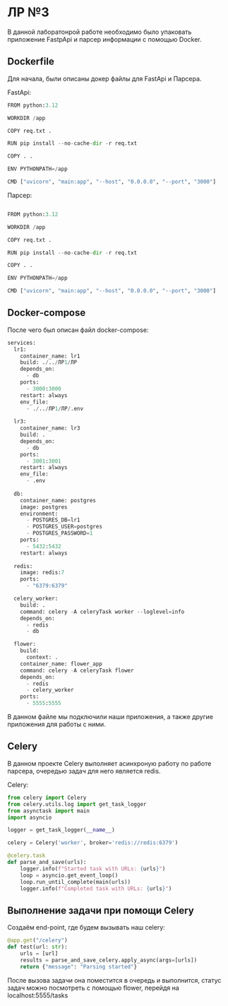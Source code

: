 # ЛР №3

В данной лаборатонрой работе необходимо было упаковать приложение FastpApi и парсер информации с помощью Docker.


## Dockerfile
Для начала, были описаны докер файлы для FastApi и Парсера.

FastApi:

```python
FROM python:3.12

WORKDIR /app

COPY req.txt .

RUN pip install --no-cache-dir -r req.txt

COPY . .

ENV PYTHONPATH=/app

CMD ["uvicorn", "main:app", "--host", "0.0.0.0", "--port", "3000"]
```

Парсер:

```python

FROM python:3.12

WORKDIR /app

COPY req.txt .

RUN pip install --no-cache-dir -r req.txt

COPY . .

ENV PYTHONPATH=/app

CMD ["uvicorn", "main:app", "--host", "0.0.0.0", "--port", "3000"]

```

## Docker-compose

После чего был описан файл docker-compose:

```python
services:
  lr1:
    container_name: lr1
    build: ./../ЛР1/ЛР
    depends_on:
      - db
    ports:
      - 3000:3000
    restart: always
    env_file:
      - ./../ЛР1/ЛР/.env
      
  lr3:
    container_name: lr3
    build: .
    depends_on:
      - db
    ports:
      - 3001:3001
    restart: always
    env_file:
      - .env
      
  db:
    container_name: postgres
    image: postgres
    environment:
      - POSTGRES_DB=lr1
      - POSTGRES_USER=postgres
      - POSTGRES_PASSWORD=1
    ports:
      - 5432:5432
    restart: always
    
  redis:
    image: redis:7
    ports:
      - "6379:6379"

  celery_worker:
    build: .
    command: celery -A celeryTask worker --loglevel=info
    depends_on:
      - redis
      - db

  flower:
    build:
      context: .
    container_name: flower_app
    command: celery -A celeryTask flower
    depends_on:
      - redis
      - celery_worker
    ports:
      - 5555:5555
```

В данном файле мы подключили наши приложения, а также другие приложения для работы с ними.

## Celery
В данном проекте Celery выполняет асинхроную работу по работе парсера, очередью задач для него является redis.

Celery:

```python
from celery import Celery
from celery.utils.log import get_task_logger
from asynctask import main
import asyncio

logger = get_task_logger(__name__)

celery = Celery('worker', broker='redis://redis:6379')

@celery.task
def parse_and_save(urls):
    logger.info(f"Started task with URLs: {urls}")
    loop = asyncio.get_event_loop()
    loop.run_until_complete(main(urls))
    logger.info(f"Completed task with URLs: {urls}")
```

## Выполнение задачи при помощи Celery

Создаём end-point, где будем вызывать наш celery:

```python
@app.get("/celery")
def test(url: str):
    urls = [url]
    results = parse_and_save_celery.apply_async(args=[urls])
    return {"message": "Parsing started"}
```

После вызова задачи она поместится в очередь и выполнится, статус задач можно посмотреть с помощью flower, перейдя на localhost:5555/tasks